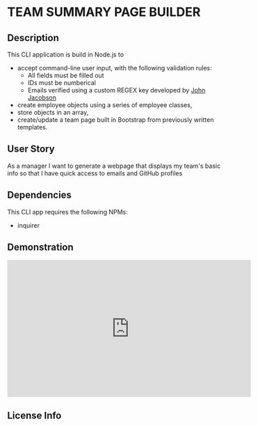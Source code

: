 # TEAM SUMMARY PAGE BUILDER

## Description
This CLI application is build in Node.js to
  * accept command-line user input, with the following validation rules:
    * All fields must be filled out
    * IDs must be numberical
    * Emails verified using a custom REGEX key developed by [John Jacobson](http://github.com/johndjake)
  * create employee objects using a series of employee classes,
  * store objects in an array,
  * create/update a team page built in Bootstrap from previously written templates.  

## User Story
As a manager
I want to generate a webpage that displays my team's basic info
so that I have quick access to emails and GitHub profiles

## Dependencies
This CLI app requires the following NPMs:
* inquirer 

## Demonstration

<iframe width="560" height="315" src="https://www.youtube.com/embed/gkSjJvWkkYI" frameborder="0" allow="accelerometer; autoplay; clipboard-write; encrypted-media; gyroscope; picture-in-picture" allowfullscreen></iframe>

## License Info